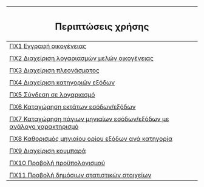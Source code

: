 | <h2> Περιπτώσεις χρήσης </h2> |
| --- |
| [ΠΧ1 Εγγραφή οικογένειας](/docs/markdown/uc1-family-registration.md)  |
| |
| [ΠΧ2 Διαχείριση λογαριασμών μελών οικογένειας](/docs/markdown/uc2-account-management.md) |
| |
| [ΠΧ3 Διαχείριση πλεονάσματος](/docs/markdown/uc3-surplus-management.md) |
| |
| [ΠΧ4 Διαχείριση κατηγοριών εξόδων](/docs/markdown/uc4-expense-category-managment.md) |
| |
| [ΠΧ5 Σύνδεση σε λογαριασμό](/docs/markdown/uc5-login-to-account.md) |
| |
| [ΠΧ6 Καταχώρηση εκτάτων εσόδων/εξόδων](/docs/markdown/uc6-non-recurring-income-expenses.md) |
| |
| [ΠΧ7 Καταχώρηση πάγιων μηνιαίων εσόδων/εξόδων με ανάλογο χαρακτηρισμό](/docs/markdown/uc7-recurring-monthly-income-expenses.md) |
| |
| [ΠΧ8 Καθορισμός μηνιαίου ορίου εξόδων ανά κατηγορία](/docs/markdown/uc8-allocate-to-category.md) |
| |
| [ΠΧ9 Διαχείριση κουμπαρά](/docs/markdown/uc9-moneybox-management.md) |
| |
| [ΠΧ10 Προβολή προϋπολογισμού](/docs/markdown/uc10-show-family-budget.md) |
| |
| [ΠΧ11 Προβολή δημόσιων στατιστικών στοιχείων](/docs/markdown/uc11-show-public-statistics.md) |